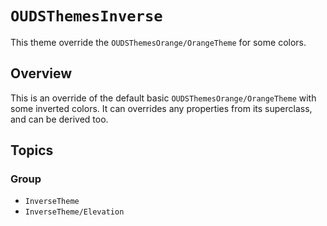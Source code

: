 # ``OUDSThemesInverse``

This theme override the ``OUDSThemesOrange/OrangeTheme`` for some colors.

## Overview

This is an override of the default basic ``OUDSThemesOrange/OrangeTheme`` with some inverted colors.
It can overrides any properties from its superclass, and can be derived too.

## Topics

### Group

- ``InverseTheme``
- ``InverseTheme/Elevation``
